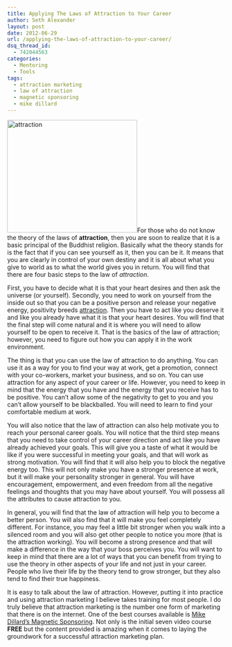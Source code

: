 ```yaml
---
title: Applying The Laws of Attraction to Your Career
author: Seth Alexander
layout: post
date: 2012-06-29
url: /applying-the-laws-of-attraction-to-your-career/
dsq_thread_id:
  - 742044563
categories:
  - Mentoring
  - Tools
tags:
  - attraction marketing
  - law of attraction
  - magnetic sponsoring
  - mike dillard
---
```

<a rel="nofollow" href="http://sethaalexander.com/wp-content/uploads/2012/06/lawOfAttractionMagnetMan.jpg"><img class="alignleft size-medium wp-image-471" title="lawOfAttractionMagnetMan" src="http://sethaalexander.com/wp-content/uploads/2012/06/lawOfAttractionMagnetMan-300x260.jpg" alt="attraction" width="300" height="260" /></a>For those who do not know the theory of the laws of **attraction**, then you are soon to realize that it is a basic principal of the Buddhist religion. Basically what the theory stands for is the fact that if you can see yourself as it, then you can be it. It means that you are clearly in control of your own destiny and it is all about what you give to world as to what the world gives you in return. You will find that there are four basic steps to the law of _attraction_.

First, you have to decide what it is that your heart desires and then ask the universe (or yourself). Secondly, you need to work on yourself from the inside out so that you can be a positive person and release your negative energy, positivity breeds <u>attraction</u>. Then you have to act like you deserve it and like you already have what it is that your heart desires. You will find that the final step will come natural and it is where you will need to allow yourself to be open to receive it. That is the basics of the law of attraction; however, you need to figure out how you can apply it in the work environment.

The thing is that you can use the law of attraction to do anything. You can use it as a way for you to find your way at work, get a promotion, connect with your co-workers, market your business, and so on. You can use attraction for any aspect of your career or life. However, you need to keep in mind that the energy that you have and the energy that you receive has to be positive. You can&#8217;t allow some of the negativity to get to you and you can&#8217;t allow yourself to be blackballed. You will need to learn to find your comfortable medium at work.

You will also notice that the law of attraction can also help motivate you to reach your personal career goals. You will notice that the third step means that you need to take control of your career direction and act like you have already achieved your goals. This will give you a taste of what it would be like if you were successful in meeting your goals, and that will work as strong motivation. You will find that it will also help you to block the negative energy too. This will not only make you have a stronger presence at work, but it will make your personality stronger in general. You will have encouragement, empowerment, and even freedom from all the negative feelings and thoughts that you may have about yourself. You will possess all the attributes to cause attraction to you.

In general, you will find that the law of attraction will help you to become a better person. You will also find that it will make you feel completely different. For instance, you may feel a little bit stronger when you walk into a silenced room and you will also get other people to notice you more (that is the attraction working). You will become a strong presence and that will make a difference in the way that your boss perceives you. You will want to keep in mind that there are a lot of ways that you can benefit from trying to use the theory in other aspects of your life and not just in your career. People who live their life by the theory tend to grow stronger, but they also tend to find their true happiness.

It is easy to talk about the law of attraction. However, putting it into practice and using attraction marketing I believe takes training for most people. I do truly believe that attraction marketing is the number one form of marketing that there is on the internet. One of the best courses available is <a rel="nofollow" href="http://sethalexander.magneticsponsoringonline.com/">Mike Dillard&#8217;s Magnetic Sponsoring</a>. Not only is the initial seven video course **FREE** but the content provided is amazing when it comes to laying the groundwork for a successful attraction marketing plan.